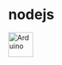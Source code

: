 # nodejs

<img alt="Arduino" src="https://res.cloudinary.com/practicaldev/image/fetch/s--LwMKhq29--/c_imagga_scale,f_auto,fl_progressive,h_720,q_auto,w_1280/https://dev-to-uploads.s3.amazonaws.com/uploads/articles/1crd9guwakabciqtt6e3.png" width = "50"/>
